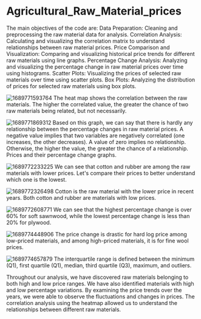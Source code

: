 # Agricultural_Raw_Material_prices

The main objectives of the code are:
Data Preparation:
  Cleaning and preprocessing the raw material data for analysis.
Correlation Analysis:
  Calculating and visualizing the correlation matrix to understand relationships between raw material prices.
Price Comparison and Visualization:
  Comparing and visualizing historical price trends for different raw materials using line graphs.
Percentage Change Analysis:
  Analyzing and visualizing the percentage change in raw material prices over time using histograms.
Scatter Plots:
  Visualizing the prices of selected raw materials over time using scatter plots.
Box Plots:
  Analyzing the distribution of prices for selected raw materials using box plots.

![1689771593764](https://github.com/jamesfirmino/Agricultural_Raw_Material_prices/assets/47756599/49c266ce-d1d5-49b8-a02f-773741ecb19a)
The heat map shows the correlation between the raw materials. The higher the correlated value, the greater the chance of two raw materials being related, but not necessarily.

![1689771869312](https://github.com/jamesfirmino/Agricultural_Raw_Material_prices/assets/47756599/e07d7b29-a259-4702-a7f7-0c59a8d5e06d)
Based on this graph, we can say that there is hardly any relationship between the percentage changes in raw material prices.
A negative value implies that two variables are negatively correlated (one increases, the other decreases).
A value of zero implies no relationship.
Otherwise, the higher the value, the greater the chance of a relationship. Prices and their percentage change graphs.

![1689772233225](https://github.com/jamesfirmino/Agricultural_Raw_Material_prices/assets/47756599/1f520b59-5f90-4820-a6fd-84710e26438f)
We can see that cotton and rubber are among the raw materials with lower prices. Let's compare their prices to better understand which one is the lowest.

![1689772326498](https://github.com/jamesfirmino/Agricultural_Raw_Material_prices/assets/47756599/d169d66f-3bdc-4955-af0a-dee8f4c0c273)
Cotton is the raw material with the lower price in recent years. Both cotton and rubber are materials with low prices.

![1689772608771](https://github.com/jamesfirmino/Agricultural_Raw_Material_prices/assets/47756599/72953a7b-eb38-4942-ae1b-99282eb98e39)
We can see that the highest percentage change is over 60% for soft sawnwood, while the lowest percentage change is less than 20% for plywood.

![1689774448906](https://github.com/jamesfirmino/Agricultural_Raw_Material_prices/assets/47756599/6ca107b6-d39d-482f-96ed-5af41aca283e)
The price change is drastic for hard log price among low-priced materials, and among high-priced materials, it is for fine wool prices.

![1689774657879](https://github.com/jamesfirmino/Agricultural_Raw_Material_prices/assets/47756599/ca2abe97-6e14-42f3-b205-be8939f0c6e0)
The interquartile range is defined between the minimum (Q1), first quartile (Q1), median, third quartile (Q3), maximum, and outliers.


Throughout our analysis, we have discovered raw materials belonging to both high and low price ranges. We have also identified materials with high and low percentage variations. By examining the price trends over the years, we were able to observe the fluctuations and changes in prices. The correlation analysis using the heatmap allowed us to understand the relationships between different raw materials.
